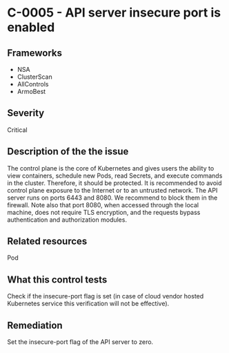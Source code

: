 # C-0005 - API server insecure port is enabled

## Frameworks
* NSA
* ClusterScan
* AllControls
* ArmoBest
 
## Severity
Critical

## Description of the the issue
The control plane is the core of Kubernetes and gives users the ability to view containers, schedule new Pods, read Secrets, and execute commands in the cluster. Therefore, it should be protected. It is recommended to avoid control plane exposure to the Internet or to an untrusted network. The API server runs on ports 6443 and 8080. We recommend to block them in the firewall. Note also that port 8080, when accessed through the local machine, does not require TLS encryption, and the requests bypass authentication and authorization modules.
 
## Related resources
Pod
 
## What this control tests 
Check if the insecure-port flag is set (in case of cloud vendor hosted Kubernetes service this verification will not be effective).
 
## Remediation
Set the insecure-port flag of the API server to zero.
 
